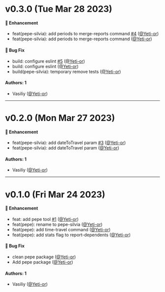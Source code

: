 # v0.3.0 (Tue Mar 28 2023)

#### 🚀 Enhancement

- feat(pepe-silvia): add periods to merge-reports command [#4](https://github.com/salute-developers/plasma-tools/pull/4) ([@Yeti-or](https://github.com/Yeti-or))
- feat(pepe-silvia): add periods to merge-reports command ([@Yeti-or](https://github.com/Yeti-or))

#### 🐛 Bug Fix

- build: configure eslint [#5](https://github.com/salute-developers/plasma-tools/pull/5) ([@Yeti-or](https://github.com/Yeti-or))
- build: configure eslint ([@Yeti-or](https://github.com/Yeti-or))
- build(pepe-silvia): temporary remove tests ([@Yeti-or](https://github.com/Yeti-or))

#### Authors: 1

- Vasiliy ([@Yeti-or](https://github.com/Yeti-or))

---

# v0.2.0 (Mon Mar 27 2023)

#### 🚀 Enhancement

- feat(pepe-silvia): add dateToTravel param [#3](https://github.com/salute-developers/plasma-tools/pull/3) ([@Yeti-or](https://github.com/Yeti-or))
- feat(pepe-silvia): add dateToTravel param ([@Yeti-or](https://github.com/Yeti-or))

#### Authors: 1

- Vasiliy ([@Yeti-or](https://github.com/Yeti-or))

---

# v0.1.0 (Fri Mar 24 2023)

#### 🚀 Enhancement

- feat: add pepe tool [#1](https://github.com/salute-developers/plasma-tools/pull/1) ([@Yeti-or](https://github.com/Yeti-or))
- feat(pepe): rename to pepe-silvia ([@Yeti-or](https://github.com/Yeti-or))
- feat(pepe): add time-travel command ([@Yeti-or](https://github.com/Yeti-or))
- feat(pepe): add stats flag to report-dependents ([@Yeti-or](https://github.com/Yeti-or))

#### 🐛 Bug Fix

- clean pepe package ([@Yeti-or](https://github.com/Yeti-or))
- Add pepe package ([@Yeti-or](https://github.com/Yeti-or))

#### Authors: 1

- Vasiliy ([@Yeti-or](https://github.com/Yeti-or))
